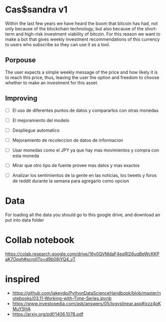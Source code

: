 # Cas$sandra v1

Within the last few years we have heard the boom that bitcoin has had, not only because of the blockchain technology, but also because of the short-term and high-risk investment viability of bitcoin. For this reason we want to make a bot that gives weekly investment recommendations of this currency to users who subscribe so they can use it as a tool.

## Porpouse

The user expects a simple weekly message of the price and how likely it is to reach this price, thus, leaving the user the option and freedom to choose whether to make an investment for this asset.

## Improving

- [ ] El uso de diferentes puntos de datos y compararlos con otras monedas
- [ ] El mejoramiento del modelo
- [ ] Despliegue automatico
- [ ] Mejoramiento de recoleccion de datos de informacion
- [ ] Usar monedas como el JPY ya que hay mas movimientos y compra con esta moneda
- [ ] Mirar que otro tipo de fuente provee mas datos y mas exactos
- [ ] Analizar los sentimientos de la gente en las noticias, los tweets y foros de reddit durante la semana para agregarlo como opcion


# Data
For loading all the data you should go to this google drive, and download an put into data folder

# Collab notebook

https://colab.research.google.com/drive/16y0QVMdaF4eqRI26uqBeWcKKPaK7Opxh#scrollTo=d9b08jYQ4_vT

# inspired

- https://github.com/jakevdp/PythonDataScienceHandbook/blob/master/notebooks/03.11-Working-with-Time-Series.ipynb
- https://www.investopedia.com/ask/answers/05/logvslinear.asp#ixzz4pKMuY5HA
- https://arxiv.org/pdf/1406.1078.pdf
